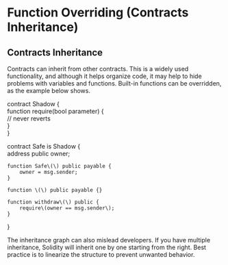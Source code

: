 # Function Overriding \(Contracts Inheritance\)

## Contracts Inheritance

Contracts can inherit from other contracts. This is a widely used functionality, and although it helps organize code, it may help to hide problems with variables and functions. Built-in functions can be overridden, as the example below shows.

contract Shadow {  
    function require\(bool parameter\) {  
        // never reverts  
    }  
}

contract Safe is Shadow {  
    address public owner;

    function Safe\(\) public payable {  
        owner = msg.sender;  
    }

    function \(\) public payable {}

    function withdraw\(\) public {  
        require\(owner == msg.sender\);  
    }  
}

The inheritance graph can also mislead developers. If you have multiple inheritance, Solidity will inherit one by one starting from the right. Best practice is to linearize the structure to prevent unwanted behavior.

